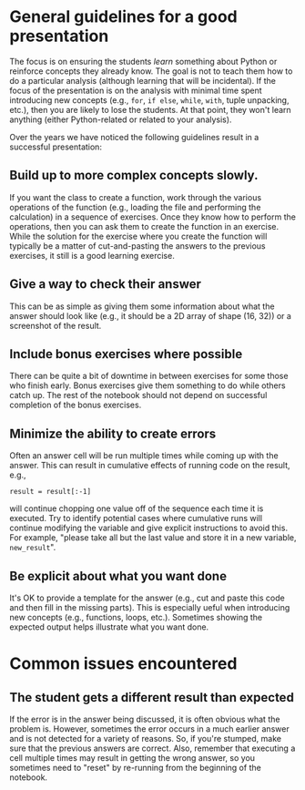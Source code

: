 # General guidelines for a good presentation

The focus is on ensuring the students *learn* something about Python or reinforce concepts they already know. The goal is not to teach them how to do a particular analysis (although learning that will be incidental). If the focus of the presentation is on the analysis with minimal time spent introducing new concepts (e.g., `for`, `if else`, `while`, `with`, tuple unpacking, etc.), then you are likely to lose the students. At that point, they won't learn anything (either Python-related or related to your analysis).

Over the years we have noticed the following guidelines result in a successful presentation:

## Build up to more complex concepts slowly. 

If you want the class to create a function, work through the various operations of the function (e.g., loading the file and performing the calculation) in a sequence of exercises. Once they know how to perform the operations, then you can ask them to create the function in an exercise. While the solution for the exercise where you create the function will typically be a matter of cut-and-pasting the answers to the previous exercises, it still is a good learning exercise.

## Give a way to check their answer

This can be as simple as giving them some information about what the answer should look like (e.g., it should be a 2D array of shape (16, 32)) or a screenshot of the result.

## Include bonus exercises where possible

There can be quite a bit of downtime in between exercises for some those who finish early. Bonus exercises give them something to do while others catch up. The rest of the notebook should not depend on successful completion of the bonus exercises.

## Minimize the ability to create errors

Often an answer cell will be run multiple times while coming up with the answer. This can result in cumulative effects of running code on the result, e.g.,

	result = result[:-1]

will continue chopping one value off of the sequence each time it is executed. Try to identify potential cases where cumulative runs will continue modifying the variable and give explicit instructions to avoid this. For example, "please take all but the last value and store it in a new variable, `new_result`".

## Be explicit about what you want done

It's OK to provide a template for the answer (e.g., cut and paste this code and then fill in the missing parts). This is especially ueful when introducing new concepts (e.g., functions, loops, etc.). Sometimes showing the expected output helps illustrate what you want done.

# Common issues encountered

## The student gets a different result than expected

If the error is in the answer being discussed, it is often obvious what the problem is. However, sometimes the error occurs in a much earlier answer and is not detected for a variety of reasons. So, if you're stumped, make sure that the previous answers are correct. Also, remember that executing a cell multiple times may result in getting the wrong answer, so you sometimes need to "reset" by re-running from the beginning of the notebook. 

